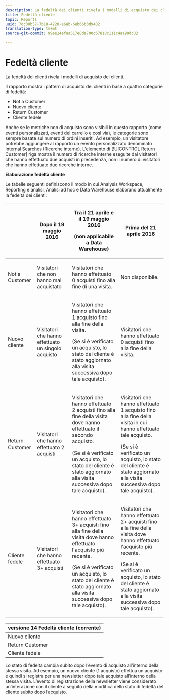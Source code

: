 ```yaml
---
description: La fedeltà dei clienti rivela i modelli di acquisto dei clienti.
title: Fedeltà cliente
topic: Reports
uuid: 7dc30b57-7b18-4228-a6ab-6eb66b3d9402
translation-type: tm+mt
source-git-commit: 99ee24efaa517e8da700c67818c111c4aa90dc02

---
```



# Fedeltà cliente

La fedeltà dei clienti rivela i modelli di acquisto dei clienti.

Il rapporto mostra i pattern di acquisto dei clienti in base a quattro categorie di fedeltà:

* Not a Customer
* Nuovo cliente
* Return Customer
* Cliente fedele

Anche se le metriche non di acquisto sono visibili in questo rapporto (come eventi personalizzati, eventi del carrello e così via), le categorie sono sempre basate sul numero di ordini inseriti. Ad esempio, un visitatore potrebbe aggiungere al rapporto un evento personalizzato denominato Internal Searches (Ricerche interne). L'elemento di [!UICONTROL Return Customer] riga mostra il numero di ricerche interne eseguite dai visitatori che hanno effettuato due acquisti in precedenza, non il numero di visitatori che hanno effettuato due ricerche interne.

**Elaborazione fedeltà cliente**

Le tabelle seguenti definiscono il modo in cui Analysis Workspace, Reporting e analisi, Analisi ad hoc e Data Warehouse elaborano attualmente la fedeltà dei clienti:

<table id="table_E6A5CA96BE5C47F29F09688A4D41BC60"> 
 <thead> 
  <tr> 
   <th colname="col1" class="entry"> </th> 
   <th colname="col2" class="entry"> <p>Dopo il 19 maggio 2016 </p> </th> 
   <th colname="col3" class="entry"> <p>Tra il 21 aprile e il 19 maggio 2016 </p> <p>(non applicabile a Data Warehouse) </p> </th> 
   <th colname="col4" class="entry"> <p>Prima del 21 aprile 2016 </p> </th> 
  </tr>
 </thead>
 <tbody> 
  <tr> 
   <td colname="col1"> <p>Not a Customer </p> </td> 
   <td colname="col2"> <p>Visitatori che non hanno mai acquistato </p> </td> 
   <td colname="col3"> <p>Visitatori che hanno effettuato 0 acquisti fino alla fine di una visita. </p> </td> 
   <td colname="col4"> <p>Non disponibile. </p> </td> 
  </tr> 
  <tr> 
   <td colname="col1"> <p>Nuovo cliente </p> </td> 
   <td colname="col2"> <p>Visitatori che hanno effettuato un singolo acquisto </p> </td> 
   <td colname="col3"> <p>Visitatori che hanno effettuato 1 acquisto fino alla fine della visita. </p> <p>(Se si è verificato un acquisto, lo stato del cliente è stato aggiornato alla visita successiva dopo tale acquisto). </p> </td> 
   <td colname="col4"> <p>Visitatori che hanno effettuato 0 acquisti fino alla fine della visita. </p> </td> 
  </tr> 
  <tr> 
   <td colname="col1"> <p>Return Customer </p> </td> 
   <td colname="col2"> <p>Visitatori che hanno effettuato 2 acquisti </p> </td> 
   <td colname="col3"> <p>Visitatori che hanno effettuato 2 acquisti fino alla fine della visita dove hanno effettuato il secondo acquisto. </p> <p>(Se si è verificato un acquisto, lo stato del cliente è stato aggiornato alla visita successiva dopo tale acquisto). </p> </td> 
   <td colname="col4"> <p>Visitatori che hanno effettuato 1 acquisto fino alla fine della visita in cui hanno effettuato tale acquisto. </p> <p>(Se si è verificato un acquisto, lo stato del cliente è stato aggiornato alla visita successiva dopo tale acquisto). </p> </td> 
  </tr> 
  <tr> 
   <td colname="col1"> <p>Cliente fedele </p> </td> 
   <td colname="col2"> <p>Visitatori che hanno effettuato 3+ acquisti </p> </td> 
   <td colname="col3"> <p>Visitatori che hanno effettuato 3+ acquisti fino alla fine della visita dove hanno effettuato l'acquisto più recente. </p> <p>(Se si è verificato un acquisto, lo stato del cliente è stato aggiornato alla visita successiva dopo tale acquisto). </p> </td> 
   <td colname="col4"> <p>Visitatori che hanno effettuato 2+ acquisti fino alla fine della visita dove hanno effettuato l'acquisto più recente. </p> <p>(Se si è verificato un acquisto, lo stato del cliente è stato aggiornato alla visita successiva dopo tale acquisto). </p> </td> 
  </tr> 
 </tbody> 
</table>

| versione 14 Fedeltà cliente (corrente) |
|---|
| Nuovo cliente | 1 visita e 1 acquisto |
| Return Customer | Più di 1 visita e 2 acquisti |
| Cliente fedele | Più di 1 visita e 3+ acquisti |

Lo stato di fedeltà cambia subito dopo l’evento di acquisto all’interno della stessa visita. Ad esempio, un nuovo cliente (1 acquisto) effettua un acquisto e quindi si registra per una newsletter dopo tale acquisto all’interno della stessa visita. L’evento di registrazione della newsletter viene considerato un’interazione con il cliente a seguito della modifica dello stato di fedeltà del cliente subito dopo l’acquisto.
